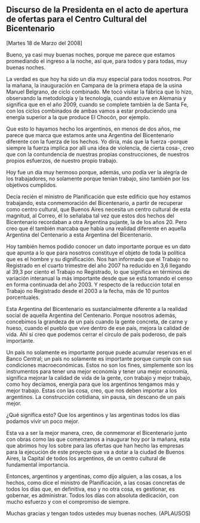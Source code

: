 Discurso de la Presidenta en el acto de apertura de ofertas para el Centro Cultural del Bicentenario
----------------------------------------------------------------------------------------------------

[Martes 18 de Marzo del 2008]

Bueno, ya casi muy buenas noches, porque me parece que estamos
promediando el ingreso a la noche, así que, para todos y para todas, muy
buenas noches.

La verdad es que hoy ha sido un día muy especial para todos nosotros.
Por la mañana, la inauguración en Campana de la primera etapa de la
usina Manuel Belgrano, de ciclo combinado. Me tocó visitar la fábrica
que lo hizo, observando la metodología y la tecnología, cuando estuve en
Alemania y significa que en el año 2009, cuando se complete también la
de Santa Fe, con los ciclos combinados de ambas vamos a estar
produciendo una energía superior a la que produce El Chocón, por
ejemplo.

Que esto lo hayamos hecho los argentinos, en menos de dos años, me
parece que marca que estamos ante una Argentina del Bicentenario
diferente con la fuerza de los hechos. Yo diría, más que la
fuerza -porque siempre la fuerza implica por allí una idea de violencia,
de cierta cosa-, creo que con la contundencia de nuestras propias
construcciones, de nuestros propios esfuerzos, de nuestro propio
trabajo.

Hoy fue un día muy hermoso porque, además, uno podía ver la alegría de
los trabajadores, no solamente porque tenían trabajo, sino también por
los objetivos cumplidos.

Decía recién el ministro de Planificación que este edificio que hoy
estamos trabajando, esta conmemoración del Bicentenario, a partir de
recuperar como centro cultural, que Buenos Aires necesita un centro
cultural de esta magnitud, al Correo, él lo señalaba tal vez que estos
dos hechos del Bicentenario recordaban a otra Argentina pujante, la de
los años 20. Pero creo que él también marcaba que había una realidad
diferente en aquella Argentina del Centenario a esta Argentina del
Bicentenario.

Hoy también hemos podido conocer un dato importante porque es un dato
que apunta a lo que para nosotros constituye el objeto de toda la
política que es el hombre y su dignificación. Nos han informado que el
Trabajo no Registrado en el cuarto trimestre del año 2007 ha reducido en
3,6 llegando al 39,3 por ciento el Trabajo no Registrado, lo que
significa en términos de variación interanual la más importante desde
que se está tomando el censo en forma continuada del año 2003. Y
respecto de la reducción total en Trabajo no Registrado desde el 2003 a
la fecha, más de 10 puntos porcentuales.

Esta Argentina del Bicentenario es sustancialmente diferente a la
realidad social de aquella Argentina del Centenario. Porque nosotros
además, concebimos la grandeza de un país cuando la gente concreta, de
carne y hueso, cuando el pueblo que vive dentro de ese país, mejora la
calidad de vida. Ahí sí creo que podemos cerrar el círculo de país
poderoso, de país importante.

Un país no solamente es importante porque puede acumular reservas en el
Banco Central; un país no solamente es importante porque cumple con sus
condiciones macroeconómicas. Estos no son los fines, simplemente son los
instrumentos para tener una mejor economía y tener una mejor economía,
significa mejorar la calidad de vida de la gente, con trabajo y mejor
trabajo, como hoy decíamos, energía para que los argentinos tengamos más
y mejor trabajo. Estas con las cosa, creo, que nos deben importar a los
argentinos. La construcción cotidiana, sin pausa, sin descano de un país
mejor.

¿Qué significa esto? Que los argentinos y las argentinas todos los días
podamos vivir un poco mejor.

Esta va a ser la mejor manera, creo, de conmemorar el Bicentenario junto
con obras como las que comenzamos a inaugurar hoy por la mañana, esta
que abrimos hoy los sobre para las ofertas que han hecho las empresas
para la ejecución de este proyecto que va a dotar a la ciudad de Buenos
Aires, la Capital de todos los argentinos, de un centro cultural de
fundamental importancia.

Entonces, argentinos y argentinas, como dijo alguien, a las cosas, a los
hechos, como dice el ministro de Planificación, a las cosas concretas de
todos los días que, en definitiva, eso y no otra cosa, es gestionar, es
gobernar, es administrar. Todos los días con absoluta dedicación, con
mucho esfuerzo y con el compromiso de siempre.

Muchas gracias y tengan todos ustedes muy buenas noches. (APLAUSOS)
